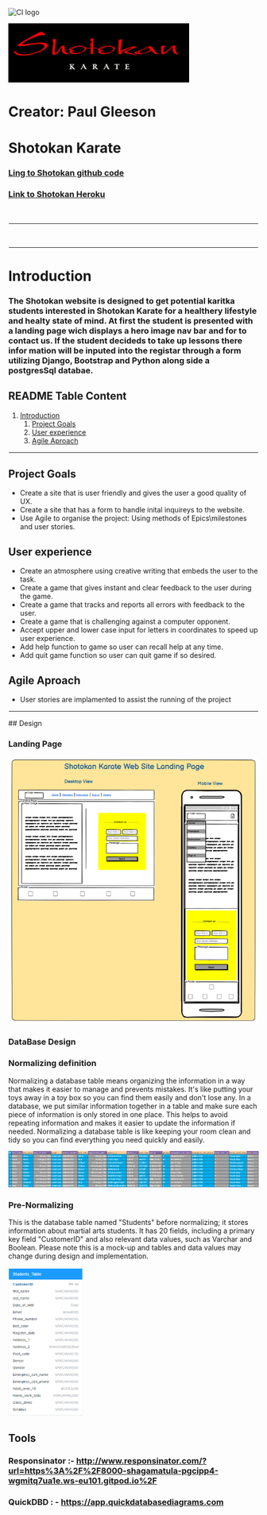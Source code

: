 ![CI logo](https://codeinstitute.s3.amazonaws.com/fullstack/ci_logo_small.png)

![Shotokan Logo](static/images/main_logo.png)


# Creator: Paul Gleeson

# Shotokan Karate

### [Ling to Shotokan github code](https://github.com/Shaga-Matula/Iceberg)
### [Link to Shotokan Heroku](https://shotokanapp-74a9ccbfcd2b.herokuapp.com)
&nbsp;
<hr style="border:1px solid white">

<!-- ![Start screen](assets/images/game_page.png) -->

&nbsp;
<hr style="border:1px solid white">

# Introduction

### The Shotokan website is designed to get potential karitka students interested in Shotokan Karate for a healthery lifestyle and healty state of mind. At first the student is presented with a landing page wich displays a hero image nav bar and for to contact us. If the student decideds to take up lessons there infor mation will be inputed into the registar through a form utilizing Django, Bootstrap and Python along side a postgresSql databae. 


## README Table Content

1.  [Introduction](#Introduction)
    1.  [Project Goals](#Project-Goals)
    2.  [User experience](#User-experience)
    3.  [Agile Aproach](#Agile-Aproach)
  
   

<hr style="border:1px solid white">

## Project Goals

* Create a site that is user friendly and gives the user a good quality of UX.
* Create a site that has a form to handle inital inquireys to the website.
* Use Agile to organise the project: Using methods of Epics\milestones and user stories. 




## User experience


* Create an atmosphere using creative writing that embeds the user to the task.
* Create a game that gives instant and clear feedback to the user during the game.
* Create a game that tracks and reports all errors with feedback to the user.
* Create a game that is challenging against a computer opponent.
* Accept upper and lower case input for letters in coordinates to speed up user experience. 
* Add help function to game so user can recall help at any time.
* Add quit game function so user can quit game if so desired.


## Agile Aproach

* User stories are implamented to assist the running of the project
<hr style="border:1px solid white">
## Design 

### Landing Page

![Landing Page](static/images/readme_images/landing%20_page%20_view.png)

### DataBase Design

### Normalizing definition
Normalizing a database table means organizing the information in a way that makes it easier to manage and prevents mistakes. It's like putting your toys away in a toy box so you can find them easily and don't lose any. In a database, we put similar information together in a table and make sure each piece of information is only stored in one place. This helps to avoid repeating information and makes it easier to update the information if needed. Normalizing a database table is like keeping your room clean and tidy so you can find everything you need quickly and easily.

![First Excel Table draf before Normalizing ](static/images/readme_images/mock_database.png)

### Pre-Normalizing 
This is the database table named "Students" before normalizing; it stores information about martial arts students. It has 20 fields, including a primary key field "CustomerID" and also relevant data values, such as Varchar and Boolean. Please note this is a mock-up and tables and data values may change during design and implementation. 


<img src="static/images/readme_images/first_table.png" width="150" height="300" alt="Pre-Normalizing">


## Tools
### Responsinator :-   http://www.responsinator.com/?url=https%3A%2F%2F8000-shagamatula-pgcipp4-wgmitq7ua1e.ws-eu101.gitpod.io%2F
### QuickDBD : -       https://app.quickdatabasediagrams.com

